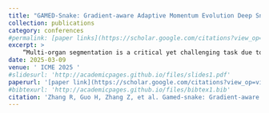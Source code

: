 ```yaml
---
title: "GAMED-Snake: Gradient-aware Adaptive Momentum Evolution Deep Snake Model for Multi-organ Segmentation"
collection: publications
category: conferences
#permalink: [paper links](https://scholar.google.com/citations?view_op=view_citation&hl=zh-CN&user=zEpdycwAAAAJ&authuser=1&citation_for_view=zEpdycwAAAAJ:u5HHmVD_uO8C)
excerpt: >
    “Multi-organ segmentation is a critical yet challenging task due to complex anatomical backgrounds, blurred boundaries, and diverse morphologies. This study introduces the Gradient-aware Adaptive Momentum Evolution Deep Snake (GAMED-Snake) model, which establishes a novel paradigm for contour-based segmentation by integrating gradient-based learning with adaptive momentum evolution mechanisms. The GAMED-Snake model incorporates three major innovations: First, the Distance Energy Map Prior (DEMP) generates a pixel-level force field that effectively attracts contour points towards the true boundaries, even in scenarios with complex backgrounds and blurred edges. Second, the Differential Convolution Inception Module (DCIM) precisely extracts comprehensive energy gradients, significantly enhancing segmentation accuracy. Third, the Adaptive Momentum Evolution Mechanism (AMEM) employs cross-attention to establish dynamic features across different iterations of evolution, enabling precise boundary alignment for diverse morphologies. Experimental results on four challenging multi-organ segmentation datasets demonstrate that GAMED-Snake improves the mDice metric by approximately 2% compared to state-of-the-art methods. Code will be available at https://github.com/SYSUzrc/GAMED-Snake.“
date: 2025-03-09
venue: ' ICME 2025 '
#slidesurl: 'http://academicpages.github.io/files/slides1.pdf'
paperurl: '[paper link](https://scholar.google.com/citations?view_op=view_citation&hl=zh-CN&user=zEpdycwAAAAJ&authuser=1&citation_for_view=zEpdycwAAAAJ:u5HHmVD_uO8C)'
#bibtexurl: 'http://academicpages.github.io/files/bibtex1.bib'
citation: 'Zhang R, Guo H, Zhang Z, et al. Gamed-snake: Gradient-aware adaptive momentum evolution deep snake model for multi-organ segmentation[J]. arXiv preprint arXiv:2501.12844, 2025.'
---
```

